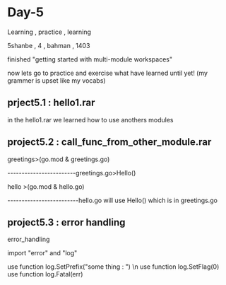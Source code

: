# Day-5
Learning , practice , learning

5shanbe , 4 , bahman , 1403

finished "getting started with multi-module workspaces"

now lets go to practice and exercise what have learned until yet!
(my grammer is upset like my vocabs)

prject5.1 : hello1.rar
-------------------

in the hello1.rar we learned how to use anothers modules

project5.2 : call_func_from_other_module.rar
----------------------------------------

greetings>(go.mod & greetings.go)

------------------------greetings.go>Hello()

hello       >(go.mod & hello.go)

-------------------------hello.go will use Hello() which is in greetings.go 

project5.3 : error handling
--------------------------

error_handling

import "error" and "log"

use function log.SetPrefix("some thing : ") \n
use function log.SetFlag(0)
use function log.Fatal(err)



